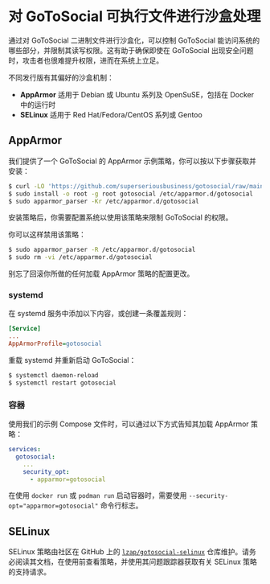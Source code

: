 # 对 GoToSocial 可执行文件进行沙盒处理

通过对 GoToSocial 二进制文件进行沙盒化，可以控制 GoToSocial 能访问系统的哪些部分，并限制其读写权限。这有助于确保即使在 GoToSocial 出现安全问题时，攻击者也很难提升权限，进而在系统上立足。

不同发行版有其偏好的沙盒机制：

* **AppArmor** 适用于 Debian 或 Ubuntu 系列及 OpenSuSE，包括在 Docker 中的运行时
* **SELinux** 适用于 Red Hat/Fedora/CentOS 系列或 Gentoo

## AppArmor

我们提供了一个 GoToSocial 的 AppArmor 示例策略，你可以按以下步骤获取并安装：

```sh
$ curl -LO 'https://github.com/superseriousbusiness/gotosocial/raw/main/example/apparmor/gotosocial'
$ sudo install -o root -g root gotosocial /etc/apparmor.d/gotosocial
$ sudo apparmor_parser -Kr /etc/apparmor.d/gotosocial
```

安装策略后，你需要配置系统以使用该策略来限制 GoToSocial 的权限。

你可以这样禁用该策略：

```sh
$ sudo apparmor_parser -R /etc/apparmor.d/gotosocial
$ sudo rm -vi /etc/apparmor.d/gotosocial
```
别忘了回滚你所做的任何加载 AppArmor 策略的配置更改。

### systemd

在 systemd 服务中添加以下内容，或创建一条覆盖规则：

```ini
[Service]
...
AppArmorProfile=gotosocial
```

重载 systemd 并重新启动 GoToSocial：

```sh
$ systemctl daemon-reload
$ systemctl restart gotosocial
```

### 容器

使用我们的示例 Compose 文件时，可以通过以下方式告知其加载 AppArmor 策略：

```yaml
services:
  gotosocial:
    ...
    security_opt:
      - apparmor=gotosocial
```

在使用 `docker run` 或 `podman run` 启动容器时，需要使用 `--security-opt="apparmor=gotosocial"` 命令行标志。

## SELinux

SELinux 策略由社区在 GitHub 上的 [`lzap/gotosocial-selinux`](https://github.com/lzap/gotosocial-selinux) 仓库维护。请务必阅读其文档，在使用前查看策略，并使用其问题跟踪器获取有关 SELinux 策略的支持请求。
